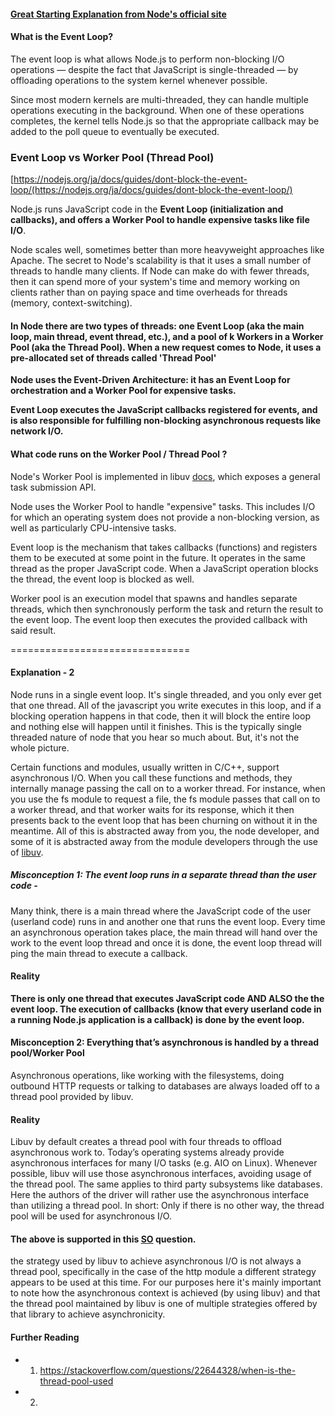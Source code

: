#### [Great Starting Explanation from Node's official site](https://nodejs.org/en/docs/guides/event-loop-timers-and-nexttick/)

#### What is the Event Loop?

The event loop is what allows Node.js to perform non-blocking I/O operations — despite the fact that JavaScript is single-threaded — by offloading operations to the system kernel whenever possible.

Since most modern kernels are multi-threaded, they can handle multiple operations executing in the background. When one of these operations completes, the kernel tells Node.js so that the appropriate callback may be added to the poll queue to eventually be executed.


### Event Loop vs Worker Pool (Thread Pool)

[https://nodejs.org/ja/docs/guides/dont-block-the-event-loop/(https://nodejs.org/ja/docs/guides/dont-block-the-event-loop/)

Node.js runs JavaScript code in the **Event Loop (initialization and callbacks), and offers a Worker Pool to handle expensive tasks like file I/O**.

Node scales well, sometimes better than more heavyweight approaches like Apache. The secret to Node's scalability is that it uses a small number of threads to handle many clients. If Node can make do with fewer threads, then it can spend more of your system's time and memory working on clients rather than on paying space and time overheads for threads (memory, context-switching).

#### In Node there are two types of threads: one Event Loop (aka the main loop, main thread, event thread, etc.), and a pool of k Workers in a Worker Pool (aka the Thread Pool). When a new request comes to Node, it uses a pre-allocated set of threads called 'Thread Pool'

**Node uses the Event-Driven Architecture: it has an Event Loop for orchestration and a Worker Pool for expensive tasks.**

**Event Loop executes the JavaScript callbacks registered for events, and is also responsible for fulfilling non-blocking asynchronous requests like network I/O.**

#### What code runs on the Worker Pool / Thread Pool ?

Node's Worker Pool is implemented in libuv [docs](http://docs.libuv.org/en/v1.x/threadpool.html), which exposes a general task submission API.

Node uses the Worker Pool to handle "expensive" tasks. This includes I/O for which an operating system does not provide a non-blocking version, as well as particularly CPU-intensive tasks.

Event loop is the mechanism that takes callbacks (functions) and registers them to be executed at some point in the future. It operates in the same thread as the proper JavaScript code. When a JavaScript operation blocks the thread, the event loop is blocked as well.

Worker pool is an execution model that spawns and handles separate threads, which then synchronously perform the task and return the result to the event loop. The event loop then executes the provided callback with said result.

===============================

#### Explanation - 2

Node runs in a single event loop. It's single threaded, and you only ever get that one thread. All of the javascript you write executes in this loop, and if a blocking operation happens in that code, then it will block the entire loop and nothing else will happen until it finishes. This is the typically single threaded nature of node that you hear so much about. But, it's not the whole picture.

Certain functions and modules, usually written in C/C++, support asynchronous I/O. When you call these functions and methods, they internally manage passing the call on to a worker thread. For instance, when you use the fs module to request a file, the fs module passes that call on to a worker thread, and that worker waits for its response, which it then presents back to the event loop that has been churning on without it in the meantime. All of this is abstracted away from you, the node developer, and some of it is abstracted away from the module developers through the use of [libuv](https://github.com/libuv/libuv).

##### Misconception 1: The event loop runs in a separate thread than the user code -

Many think, there is a main thread where the JavaScript code of the user (userland code) runs in and another one that runs the event loop. Every time an asynchronous operation takes place, the main thread will hand over the work to the event loop thread and once it is done, the event loop thread will ping the main thread to execute a callback.

#### Reality
**There is only one thread that executes JavaScript code AND ALSO the the event loop. The execution of callbacks (know that every userland code in a running Node.js application is a callback) is done by the event loop.**


#### Misconception 2: Everything that’s asynchronous is handled by a thread pool/Worker Pool

Asynchronous operations, like working with the filesystems, doing outbound HTTP requests or talking to databases are always loaded off to a thread pool provided by libuv.

#### Reality

Libuv by default creates a thread pool with four threads to offload asynchronous work to. Today’s operating systems already provide asynchronous interfaces for many I/O tasks (e.g. AIO on Linux).
Whenever possible, libuv will use those asynchronous interfaces, avoiding usage of the thread pool. The same applies to third party subsystems like databases. Here the authors of the driver will rather use the asynchronous interface than utilizing a thread pool.
In short: Only if there is no other way, the thread pool will be used for asynchronous I/O.

#### The above is supported in this [SO](https://stackoverflow.com/questions/22644328/when-is-the-thread-pool-used) question.

the strategy used by libuv to achieve asynchronous I/O is not always a thread pool, specifically in the case of the http module a different strategy appears to be used at this time. For our purposes here it's mainly important to note how the asynchronous context is achieved (by using libuv) and that the thread pool maintained by libuv is one of multiple strategies offered by that library to achieve asynchronicity.

#### Further Reading
- 1. https://stackoverflow.com/questions/22644328/when-is-the-thread-pool-used
- 2.